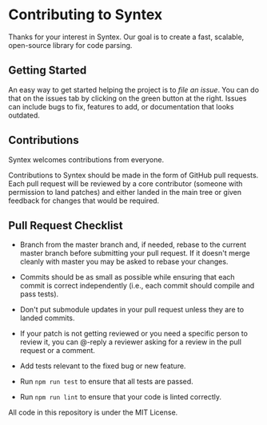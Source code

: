 # Contributing to Syntex

Thanks for your interest in Syntex. Our goal is to create a fast, scalable, open-source library for code parsing.

## Getting Started

An easy way to get started helping the project is to *file an issue*. You can do that on the issues tab by clicking on the green button at the right. Issues can include bugs to fix, features to add, or documentation that looks outdated. 

## Contributions

Syntex welcomes contributions from everyone.

Contributions to Syntex should be made in the form of GitHub pull requests. Each pull request will
be reviewed by a core contributor (someone with permission to land patches) and either landed in the
main tree or given feedback for changes that would be required.

## Pull Request Checklist

- Branch from the master branch and, if needed, rebase to the current master
  branch before submitting your pull request. If it doesn't merge cleanly with
  master you may be asked to rebase your changes.

- Commits should be as small as possible while ensuring that each commit is
  correct independently (i.e., each commit should compile and pass tests). 

- Don't put submodule updates in your pull request unless they are to landed
  commits.

- If your patch is not getting reviewed or you need a specific person to review
  it, you can @-reply a reviewer asking for a review in the pull request or a
  comment.

- Add tests relevant to the fixed bug or new feature.

- Run `npm run test` to ensure that all tests are passed.

- Run `npm run lint` to ensure that your code is linted correctly.

All code in this repository is under the MIT License.
